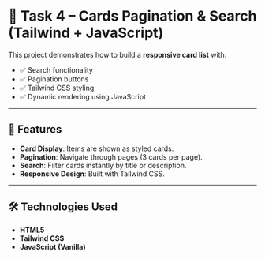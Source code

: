 # 📌 Task 4 – Cards Pagination & Search (Tailwind + JavaScript)

This project demonstrates how to build a **responsive card list** with:
- ✅ Search functionality  
- ✅ Pagination buttons  
- ✅ Tailwind CSS styling  
- ✅ Dynamic rendering using JavaScript  

---

## 🚀 Features
- **Card Display**: Items are shown as styled cards.  
- **Pagination**: Navigate through pages (3 cards per page).  
- **Search**: Filter cards instantly by title or description.  
- **Responsive Design**: Built with Tailwind CSS.  

---

## 🛠️ Technologies Used
- **HTML5**  
- **Tailwind CSS**  
- **JavaScript (Vanilla)**  
